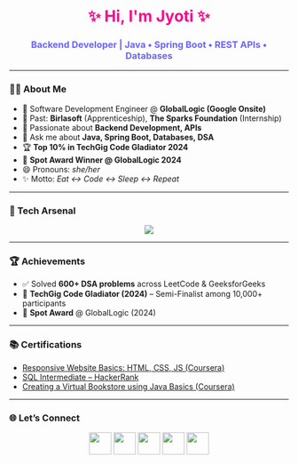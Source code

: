 <h1 align="center" style="color:#F70A8D;">✨ Hi, I'm Jyoti ✨</h1>
<h3 align="center" style="color:#6C63FF;">Backend Developer | Java • Spring Boot • REST APIs • Databases</h3>

---



### 👩‍💻 About Me  
- 💼 Software Development Engineer @ **GlobalLogic (Google Onsite)**  
- 🔭 Past: **Birlasoft** (Apprenticeship), **The Sparks Foundation** (Internship)  
- 🌱 Passionate about **Backend Development, APIs**  
- 💬 Ask me about **Java, Spring Boot, Databases, DSA**  
- 🏆 **Top 10% in TechGig Code Gladiator 2024**  
- 🏅 **Spot Award Winner @ GlobalLogic 2024**  
- 😄 Pronouns: *she/her*  
- ✨ Motto: *Eat ↔️ Code ↔️ Sleep ↔️ Repeat*  

---

### 🚀 Tech Arsenal  
<p align="center">
  <img src="https://skillicons.dev/icons?i=java,spring,hibernate,mysql,postgres,redis,git,github,docker,linux,html,css,js,vscode,eclipse,idea&perline=7" />
</p>

---

### 🏆 Achievements  
- ✅ Solved **600+ DSA problems** across LeetCode & GeeksforGeeks  
- 🥇 **TechGig Code Gladiator (2024)** – Semi-Finalist among 10,000+ participants  
- 🏅 **Spot Award** @ GlobalLogic (2024)  

---

### 📚 Certifications  
- [Responsive Website Basics: HTML, CSS, JS (Coursera)](https://www.coursera.org/learn/website-coding)  
- [SQL Intermediate – HackerRank](https://www.hackerrank.com/certificates/1708d26b2a8a)  
- [Creating a Virtual Bookstore using Java Basics (Coursera)](https://coursera.org/verify/X6TLAS78VUXE)  

---

### 🌐 Let’s Connect  
<p align="center">
<a href="mailto:jyotic2796@gmail.com"><img src="https://skillicons.dev/icons?i=gmail" height="40"/></a>
<a href="https://www.linkedin.com/in/jyoti-chaurasiya-1ba828218"><img src="https://skillicons.dev/icons?i=linkedin" height="40"/></a>
<a href="https://github.com/jyotibbdnitm"><img src="https://skillicons.dev/icons?i=github" height="40"/></a>
<a href="https://leetcode.com/u/cool_1603/"><img src="https://img.icons8.com/external-tal-revivo-color-tal-revivo/48/000000/external-level-up-your-coding-skills-and-quickly-land-a-job-logo-color-tal-revivo.png" height="40"/></a>
<a href="https://www.geeksforgeeks.org/user/jyotic2796/"><img src="https://img.icons8.com/color/48/000000/GeeksforGeeks.png" height="40"/></a>
</p>
